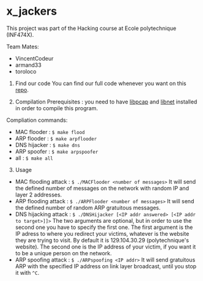 # x_jackers

This project was part of the Hacking course at Ecole polytechnique (INF474X).

Team Mates:
- VincentCodeur
- armand33 
- toroloco

1. Find our code
You can find our full code whenever you want on this [repo](https://github.com/armand33/x_jackers).

2. Compilation
Prerequisites : you need to have [libpcap](http://www.tcpdump.org/) and [libnet](http://libnet.sourceforge.net/) installed in order to compile this program.

Compliation commands:
- MAC flooder : `$ make flood`
- ARP flooder : `$ make arpflooder`
- DNS hijacker : `$ make dns`
- ARP spoofer : `$ make arpspoofer`
- all : `$ make all`



3. Usage
- MAC flooding attack : `$ ./MACFlooder <number of messages>`
It will send the defined number of messages on the network with random IP and layer 2 addresses.
- ARP flooding attack :  `$ ./ARPFlooder <number of messages>`
It will send the defined number of random ARP gratuitous messages.
- DNS hijacking attack : `$ ./DNSHijacker [<IP addr answered> [<IP addr to target>]]>`
The two arguments are optional, but in order to use the second one you have to specify the first one. 
The first argument is the IP adress to where you redirect your victims, whatever is the website they are trying to visit. By default it is 129.104.30.29 (polytechnique's website). The second one is the IP address of your victim, if you want it to be a unique person on the network.
- ARP spoofing attack : `$ ./ARPspoofing <IP addr>`
It will send gratuitous ARP with the specified IP address on link layer broadcast, until you stop it with `^C`.
